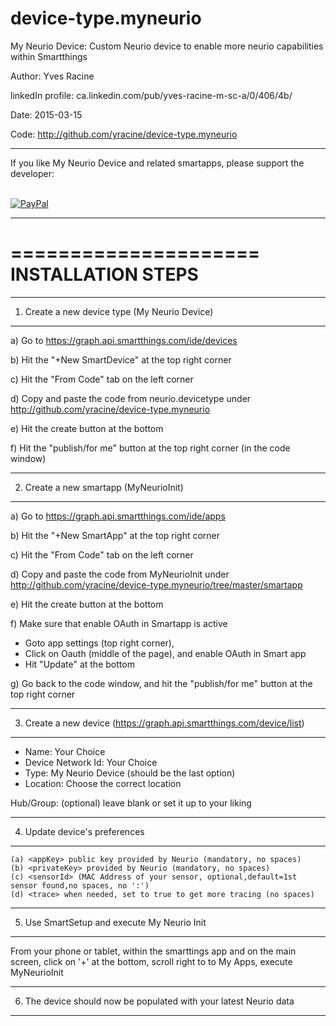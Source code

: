 # device-type.myneurio
My Neurio Device:  Custom Neurio device to enable more neurio capabilities within Smartthings 

Author:             Yves Racine

linkedIn profile:   ca.linkedin.com/pub/yves-racine-m-sc-a/0/406/4b/

Date:               2015-03-15

Code: http://github.com/yracine/device-type.myneurio

**************************************************************************************************
If you like My Neurio Device and related smartapps, please support the developer:


<br/> [![PayPal](https://www.paypalobjects.com/en_US/i/btn/btn_donate_SM.gif)](
https://www.paypal.com/cgi-bin/webscr?cmd=_donations&business=yracine%40yahoo%2ecom&lc=US&item_name=Maisons%20ecomatiq&no_note=0&currency_code=USD&bn=PP%2dDonationsBF%3abtn_donateCC_LG%2egif%3aNonHostedGuest)

**************************************************************************************************

=====================
INSTALLATION STEPS
=====================

*************************************************
1) Create a new device type (My Neurio Device)
*************************************************


a) Go to https://graph.api.smartthings.com/ide/devices

b) Hit the "+New SmartDevice" at the top right corner

c) Hit the "From Code" tab on the left corner

d) Copy and paste the code from neurio.devicetype
under http://github.com/yracine/device-type.myneurio

e) Hit the create button at the bottom

f) Hit the "publish/for me" button at the top right corner (in the code window)

*************************************************
2) Create a new smartapp (MyNeurioInit)
*************************************************

a) Go to https://graph.api.smartthings.com/ide/apps

b) Hit the "+New SmartApp" at the top right corner

c) Hit the "From Code" tab on the left corner

d) Copy and paste the code from MyNeurioInit
under http://github.com/yracine/device-type.myneurio/tree/master/smartapp

e) Hit the create button at the bottom

f) Make sure that enable OAuth in Smartapp is active 

* Goto app settings (top right corner), 
* Click on Oauth (middle of the page), and enable OAuth in Smart app
* Hit "Update" at the bottom

g) Go back to the code window, and hit the "publish/for me" button at the top right corner 

*************************************************
3) Create a new device (https://graph.api.smartthings.com/device/list)
*************************************************

 * Name: Your Choice
 * Device Network Id: Your Choice
 * Type: My Neurio Device (should be the last option)
 * Location: Choose the correct location

  Hub/Group: (optional) leave blank or set it up to your liking
  
  
*************************************************
4) Update device's preferences
*************************************************

    (a) <appKey> public key provided by Neurio (mandatory, no spaces)
    (b) <privateKey> provided by Neurio (mandatory, no spaces)
    (c) <sensorId> (MAC Address of your sensor, optional,default=1st sensor found,no spaces, no ':')
    (d) <trace> when needed, set to true to get more tracing (no spaces)


*************************************************
5) Use SmartSetup and execute My Neurio Init
*************************************************


From your phone or tablet, within the smarttings app and on the main screen, click on '+' at the bottom, scroll right to to My Apps, execute MyNeurioInit

*************************************************
6) The device should now be populated with your latest Neurio data
*************************************************

